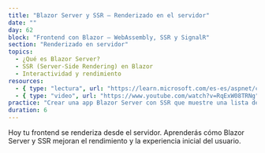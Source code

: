 ```yaml
---
title: "Blazor Server y SSR – Renderizado en el servidor"
date: ""
day: 62
block: "Frontend con Blazor – WebAssembly, SSR y SignalR"
section: "Renderizado en servidor"
topics:
  - ¿Qué es Blazor Server?
  - SSR (Server-Side Rendering) en Blazor
  - Interactividad y rendimiento
resources:
  - { type: "lectura", url: "https://learn.microsoft.com/es-es/aspnet/core/blazor/components/rendering?view=aspnetcore-9.0" }
  - { type: "video", url: "https://www.youtube.com/watch?v=RqExW08TRNg" }
practice: "Crear una app Blazor Server con SSR que muestre una lista de productos renderizada desde el servidor."
duration: 6
---
```


Hoy tu frontend se renderiza desde el servidor. Aprenderás cómo Blazor Server y SSR mejoran el rendimiento y la experiencia inicial del usuario.